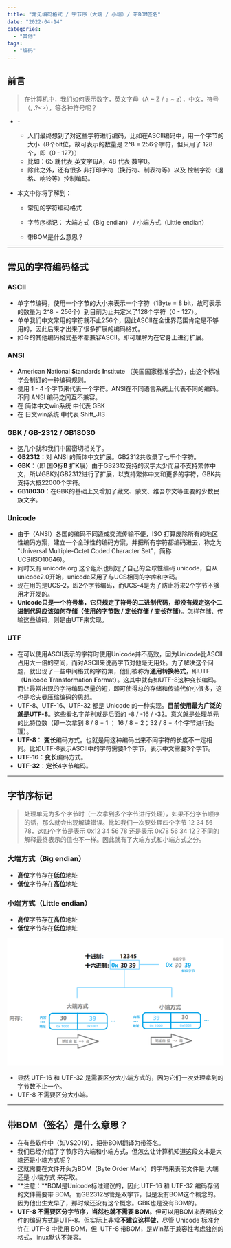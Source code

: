 ```yaml
---
title: "常见编码格式 / 字节序（大端 / 小端）/ 带BOM签名"
date: "2022-04-14"
categories: 
  - "其他"
tags: 
  - "编码"
---
```


## 前言

> 在计算机中，我们如何表示数字，英文字母（A ~ Z / a ~ z），中文，符号（, .?<>），等各种符号呢？

- \-
    - 人们最终想到了对这些字符进行编码，比如在ASCII编码中，用一个字节的大小（8个bit位，故可表示的数量是 2^8 = 256个字符，但只用了 128 个，即（0 - 127））
    - 比如：65 就代表 英文字母A，48 代表 数字0。
    - 除此之外，还有很多 非打印字符（换行符、制表符等）以及 控制字符（退格、响铃等）控制编码。
- 本文中你将了解到：
    
    - 常见的字符编码格式
    
    - 字节序标记： 大端方式（Big endian） / 小端方式（Little endian）
    - 带BOM是什么意思？

* * *

## 常见的字符编码格式

### ASCII

- 单字节编码，使用一个字节的大小来表示一个字符（1Byte = 8 bit，故可表示的数量为 2^8 = 256个）到目前为止共定义了128个字符（0 - 127）。
- 单单我们中文常用的字符就不止256个，因此ASCII在全世界范围肯定是不够用的，因此后来才出来了很多扩展的编码格式。
- 如今的其他编码格式基本都兼容ASCII。即可理解为在它身上进行扩展。

### ANSI

- **A**merican **N**ational **S**tandards **I**nstitute （美国国家标准学会），由这个标准学会制订的一种编码规则。
- 使用 1 - 4 个字节来代表一个字符。ANSI在不同语言系统上代表不同的编码。不同 ANSI 编码之间互不兼容。
- 在 简体中文win系统 中代表 GBK
- 在 日文win系统 中代表 Shift\_JIS

### GBK / GB-2312 / GB18030

- 这几个就和我们中国密切相关了。
- **GB2312**：对 ANSI 的简体中文扩展。GB2312共收录了七千个字符。
- **GBK**：（即 国**G**标**B** 扩**K**展）由于GB2312支持的汉字太少而且不支持繁体中文，所以GBK对GB2312进行了扩展，以支持繁体中文和更多的字符，GBK共支持大概22000个字符。
- **GB18030**：在GBK的基础上又增加了藏文、蒙文、维吾尔文等主要的少数民族文字。 

### Unicode

- 由于（ANSI）各国的编码不同造成交流传输不便，ISO 打算废除所有的地区性编码方案，建立一个全球性的编码方案，并把所有字符都编码进去，称之为 "Universal Multiple-Octet Coded Character Set"，简称 UCS(ISO10646)。
- 同时又有 unicode.org 这个组织也制定了自己的全球性编码 unicode，自从unicode2.0开始，unicode采用了与UCS相同的字库和字码。
- 现在用的是UCS-2，即2个字节编码，而UCS-4是为了防止将来2个字节不够用才开发的。
- **Unicode只是一个符号集，它只规定了符号的二进制代码，却没有规定这个二进制代码应该如何存储（使用的字节数 / 定长存储 / 变长存储）**。怎样存储、传输这些编码，则是由UTF来实现。

### UTF

- 在可以使用ASCII表示的字符时使用Unicode并不高效，因为Unicode比ASCII占用大一倍的空间，而对ASCII来说高字节对他毫无用处。为了解决这个问题，就出现了一些中间格式的字符集，他们被称为**通用转换格式**，即UTF（**U**nicode **T**ransformation **F**ormat）。这其中就有如UTF-8这种变长编码。而让最常出现的字符编码尽量的短，即可使得总的存储和传输代价小很多，这也是哈夫曼压缩编码的思想。
- UTF-8、UTF-16、UTF-32 都是 Unicode 的一种实现。**目前使用最为广泛的就是UTF-8**。这些看名字差别就是后面的 -8 / -16 / -32。意义就是处理单元的比特位数（即一次拿到 8 / 8 = 1 ； 16 / 8 = 2；32 / 8 = 4个字节进行处理）。
- **UTF-8**： **变长**编码方式。也就是用这种编码出来不同字符的长度不一定相同。比如UTF-8表示ASCII中的字符需要1个字节，表示中文需要3个字节。
- **UTF-16**：**变长**编码方式。
- **UTF-32**：**定长**4字节编码。

* * *

## 字节序标记

> 处理单元为多个字节时（一次拿到多个字节进行处理），如果不分字节顺序的话，那么就会出现解读错误。比如我们一次要处理四个字节 12 34 56 78，这四个字节是表示 0x12 34 56 78 还是表示 0x78 56 34 12？不同的解释最终表示的值也不一样。因此就有了大端方式和小端方式之分。

### 大端方式（Big endian）

- **高位**字节存在**低位**地址
- **低位**字节存在**高位**地址

### 小端方式（Little endian）

- **高位**字节存在**高位**地址
- **低位**字节存在**低位**地址

![](images/字节序大端_小端-1-1024x604.png)

- 显然 UTF-16 和 UTF-32 是需要区分大小端方式的，因为它们一次处理拿到的字节数不止一个。
- UTF-8 不需要区分大小端。

* * *

## 带BOM（签名）是什么意思？

- 在有些软件中（如VS2019），把带BOM翻译为带签名。
- 我们已经介绍了字节序的大端和小端方式，但怎么让计算机知道这段文本是大端还是小端方式呢？
- 这就需要在文件开头为BOM（Byte Order Mark）的字符来表明文件是 大端 还是 小端方式 来存取。
- **注意：**BOM是Unicode标准建议的，因此 UTF-16 和 UTF-32 编码存储的文件需要带 BOM。而GB2312尽管是双字节，但是没有BOM这个概念的。因为他出生太早了，那时候还没有这个概念。GBK也是没有BOM的。
- **UTF-8 不需要区分字节序，当然也就不需要 BOM**。但可以用BOM来表明该文件的编码方式是UTF-8。但实际上非常**不建议这样做**，尽管 Unicode 标准允许在 UTF-8 中使用 BOM，但  UTF-8 带BOM，是Win基于兼容性考虑独创的格式，linux默认不兼容。
